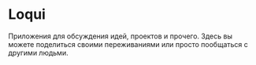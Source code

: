 # Loqui
Приложения для обсуждения идей, проектов и прочего.
Здесь вы можете поделиться своими переживаниями или просто пообщаться с другими людьми.